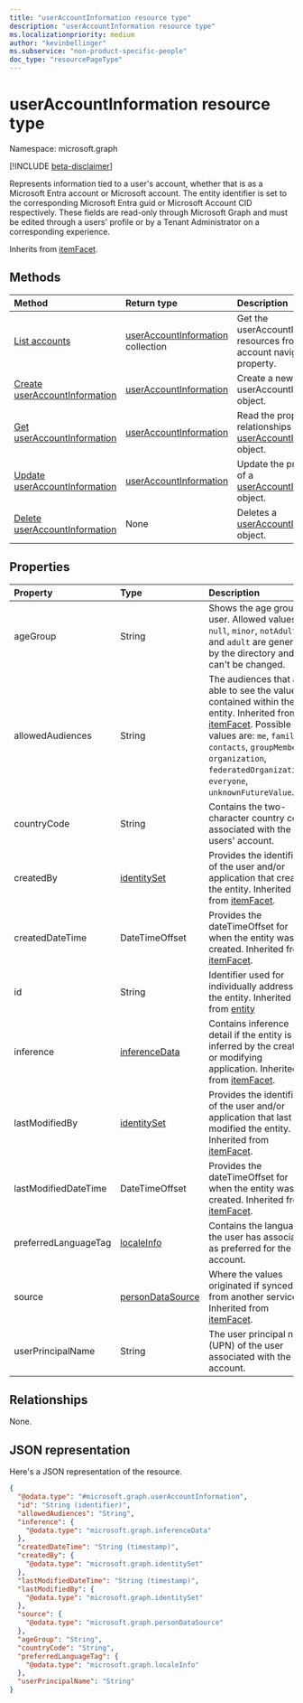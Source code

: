 ```yaml
---
title: "userAccountInformation resource type"
description: "userAccountInformation resource type"
ms.localizationpriority: medium
author: "kevinbellinger"
ms.subservice: "non-product-specific-people"
doc_type: "resourcePageType"
---
```


# userAccountInformation resource type

Namespace: microsoft.graph

[!INCLUDE [beta-disclaimer](../../includes/beta-disclaimer.md)]

Represents information tied to a user's account, whether that is as a Microsoft Entra account or Microsoft account. The entity identifier is set to the corresponding Microsoft Entra guid or Microsoft Account CID respectively. These fields are read-only through Microsoft Graph and must be edited through a users' profile or by a Tenant Administrator on a corresponding experience.

Inherits from [itemFacet](itemfacet.md).

## Methods

|Method|Return type|Description|
|:---|:---|:---|
|[List accounts](../api/profile-list-accounts.md)|[userAccountInformation](../resources/useraccountinformation.md) collection|Get the userAccountInformation resources from the account navigation property.|
|[Create userAccountInformation](../api/profile-post-accounts.md)|[userAccountInformation](../resources/useraccountinformation.md)|Create a new userAccountInformation object.|
|[Get userAccountInformation](../api/useraccountinformation-get.md)|[userAccountInformation](../resources/useraccountinformation.md)|Read the properties and relationships of a [userAccountInformation](../resources/useraccountinformation.md) object.|
|[Update userAccountInformation](../api/useraccountinformation-update.md)|[userAccountInformation](../resources/useraccountinformation.md)|Update the properties of a [userAccountInformation](../resources/useraccountinformation.md) object.|
|[Delete userAccountInformation](../api/useraccountinformation-delete.md)|None|Deletes a [userAccountInformation](../resources/useraccountinformation.md) object.|

## Properties

|Property|Type|Description|
|:---|:---|:---|
|ageGroup|String|Shows the age group of user. Allowed values `null`, `minor`, `notAdult` and `adult` are generated by the directory and can't be changed.|
|allowedAudiences|String|The audiences that are able to see the values contained within the entity. Inherited from [itemFacet](../resources/itemfacet.md). Possible values are: `me`, `family`, `contacts`, `groupMembers`, `organization`, `federatedOrganizations`, `everyone`, `unknownFutureValue`.|
|countryCode|String|Contains the two-character country code associated with the users' account.  |
|createdBy|[identitySet](../resources/identityset.md)|Provides the identifier of the user and/or application that created the entity. Inherited from [itemFacet](../resources/itemfacet.md).|
|createdDateTime|DateTimeOffset|Provides the dateTimeOffset for when the entity was created. Inherited from [itemFacet](../resources/itemfacet.md).|
|id|String|Identifier used for individually addressing the entity. Inherited from [entity](../resources/entity.md)|
|inference|[inferenceData](../resources/inferencedata.md)|Contains inference detail if the entity is inferred by the creating or modifying application. Inherited from [itemFacet](../resources/itemfacet.md).|
|lastModifiedBy|[identitySet](../resources/identityset.md)|Provides the identifier of the user and/or application that last modified the entity. Inherited from [itemFacet](../resources/itemfacet.md).|
|lastModifiedDateTime|DateTimeOffset|Provides the dateTimeOffset for when the entity was created. Inherited from [itemFacet](../resources/itemfacet.md).|
|preferredLanguageTag|[localeInfo](../resources/localeinfo.md)|Contains the language the user has associated as preferred for the account.   |
|source|[personDataSource](../resources/persondatasource.md)|Where the values originated if synced from another service. Inherited from [itemFacet](../resources/itemfacet.md).|
|userPrincipalName|String|The user principal name (UPN) of the user associated with the account.   |

## Relationships
None.

## JSON representation
Here's a JSON representation of the resource.
<!-- {
  "blockType": "resource",
  "keyProperty": "id",
  "@odata.type": "microsoft.graph.userAccountInformation",
  "baseType": "microsoft.graph.itemFacet",
  "openType": false
}
-->
``` json
{
  "@odata.type": "#microsoft.graph.userAccountInformation",
  "id": "String (identifier)",
  "allowedAudiences": "String",
  "inference": {
    "@odata.type": "microsoft.graph.inferenceData"
  },
  "createdDateTime": "String (timestamp)",
  "createdBy": {
    "@odata.type": "microsoft.graph.identitySet"
  },
  "lastModifiedDateTime": "String (timestamp)",
  "lastModifiedBy": {
    "@odata.type": "microsoft.graph.identitySet"
  },
  "source": {
    "@odata.type": "microsoft.graph.personDataSource"
  },
  "ageGroup": "String",
  "countryCode": "String",
  "preferredLanguageTag": {
    "@odata.type": "microsoft.graph.localeInfo"
  },
  "userPrincipalName": "String"
}
```
